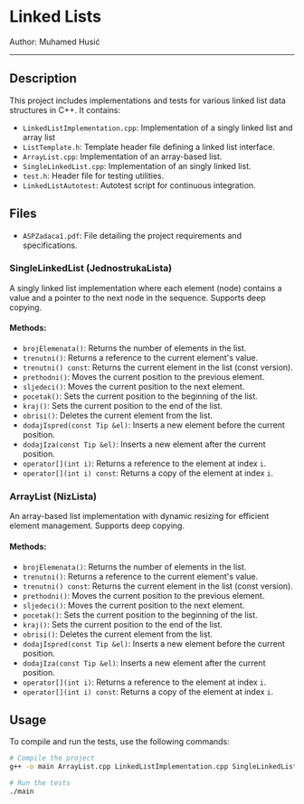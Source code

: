 # Linked Lists

Author: Muhamed Husić

---

## Description
This project includes implementations and tests for various linked list data structures in C++. It contains:

- `LinkedListImplementation.cpp`: Implementation of a singly linked list and array list
- `ListTemplate.h`: Template header file defining a linked list interface.
- `ArrayList.cpp`: Implementation of an array-based list.
- `SingleLinkedList.cpp`: Implementation of an singly linked list.
- `test.h`: Header file for testing utilities.
- `LinkedListAutotest`: Autotest script for continuous integration.

## Files
- `ASPZadaca1.pdf`: File detailing the project requirements and specifications.

### SingleLinkedList (JednostrukaLista)
A singly linked list implementation where each element (node) contains a value and a pointer to the next node in the sequence. Supports deep copying.

#### Methods:
- `brojElemenata()`: Returns the number of elements in the list.
- `trenutni()`: Returns a reference to the current element's value.
- `trenutni() const`: Returns the current element in the list (const version).
- `prethodni()`: Moves the current position to the previous element.
- `sljedeci()`: Moves the current position to the next element.
- `pocetak()`: Sets the current position to the beginning of the list.
- `kraj()`: Sets the current position to the end of the list.
- `obrisi()`: Deletes the current element from the list.
- `dodajIspred(const Tip &el)`: Inserts a new element before the current position.
- `dodajIza(const Tip &el)`: Inserts a new element after the current position.
- `operator[](int i)`: Returns a reference to the element at index `i`.
- `operator[](int i) const`: Returns a copy of the element at index `i`.

### ArrayList (NizLista)
An array-based list implementation with dynamic resizing for efficient element management. Supports deep copying.

#### Methods:
- `brojElemenata()`: Returns the number of elements in the list.
- `trenutni()`: Returns a reference to the current element's value.
- `trenutni() const`: Returns the current element in the list (const version).
- `prethodni()`: Moves the current position to the previous element.
- `sljedeci()`: Moves the current position to the next element.
- `pocetak()`: Sets the current position to the beginning of the list.
- `kraj()`: Sets the current position to the end of the list.
- `obrisi()`: Deletes the current element from the list.
- `dodajIspred(const Tip &el)`: Inserts a new element before the current position.
- `dodajIza(const Tip &el)`: Inserts a new element after the current position.
- `operator[](int i)`: Returns a reference to the element at index `i`.
- `operator[](int i) const`: Returns a copy of the element at index `i`.

## Usage
To compile and run the tests, use the following commands:

```bash
# Compile the project
g++ -o main ArrayList.cpp LinkedListImplementation.cpp SingleLinkedListTest.cpp

# Run the tests
./main
